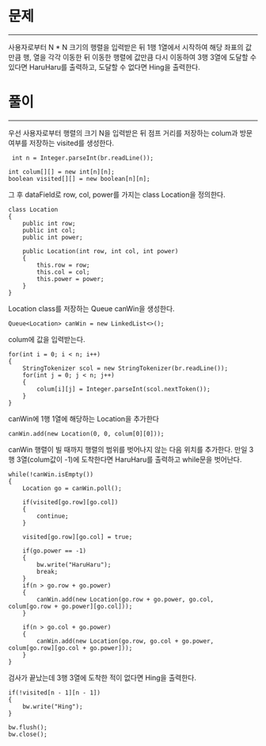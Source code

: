 # 문제

------

사용자로부터 N * N 크기의 행렬을 입력받은 뒤 1행 1열에서 시작하여 해당 
좌표의 값만큼 행, 열을 각각 이동한 뒤 이동한 행렬에 값만큼 다시 이동하여 3행 3열에
도달할 수 있다면 HaruHaru를 출력하고, 도달할 수 없다면 Hing을 출력한다.

# 풀이

----

우선 사용자로부터 행렬의 크기 N을 입력받은 뒤 점프 거리를 저장하는 colum과
방문 여부를 저장하는 visited를 생성한다.

     int n = Integer.parseInt(br.readLine());

    int colum[][] = new int[n][n];
    boolean visited[][] = new boolean[n][n];    

그 후 dataField로 row, col, power를 가지는 class Location을 정의한다.

    class Location
    {
        public int row;
        public int col;
        public int power;
    
        public Location(int row, int col, int power)
        {
            this.row = row;
            this.col = col;
            this.power = power;
        }
    }     

Location class를 저장하는 Queue canWin을 생성한다.
    
    Queue<Location> canWin = new LinkedList<>();

colum에 값을 입력받는다.

    for(int i = 0; i < n; i++)
    {
        StringTokenizer scol = new StringTokenizer(br.readLine());
        for(int j = 0; j < n; j++)
        {
            colum[i][j] = Integer.parseInt(scol.nextToken());
        }
    }

canWin에 1행 1열에 해당하는 Location을 추가한다

    canWin.add(new Location(0, 0, colum[0][0]));

canWin 행렬이 빌 때까지 행렬의 범위를 벗어나지 않는 다음 위치를 추가한다.
만일 3행 3열(colum값이 -1)에 도착한다면 HaruHaru를 출력하고 while문을 벗어난다.

    while(!canWin.isEmpty())
    {
        Location go = canWin.poll();

        if(visited[go.row][go.col])
        {
            continue;
        }

        visited[go.row][go.col] = true;

        if(go.power == -1)
        {
            bw.write("HaruHaru");
            break;
        }
        if(n > go.row + go.power)
        {
            canWin.add(new Location(go.row + go.power, go.col, colum[go.row + go.power][go.col]));
        }

        if(n > go.col + go.power)
        {
            canWin.add(new Location(go.row, go.col + go.power, colum[go.row][go.col + go.power]));
        }
    }

검사가 끝났는데 3행 3열에 도착한 적이 없다면 Hing을 출력한다.

    if(!visited[n - 1][n - 1])
    {
        bw.write("Hing");
    }

    bw.flush();
    bw.close();